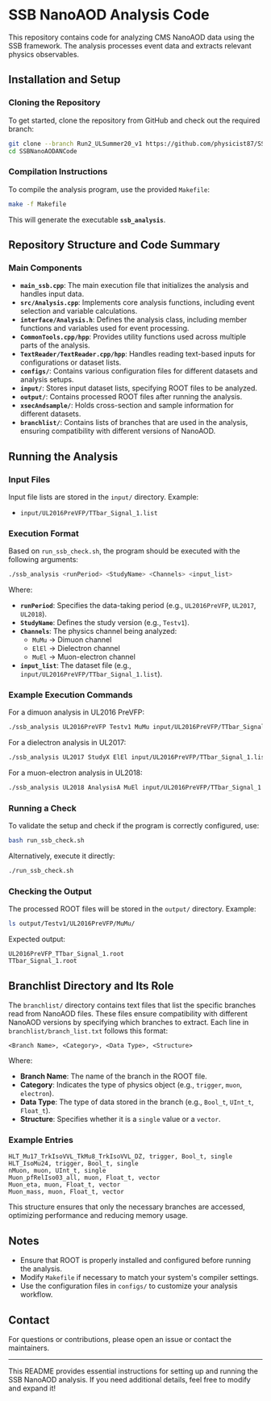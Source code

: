 # SSB NanoAOD Analysis Code

This repository contains code for analyzing CMS NanoAOD data using the SSB framework. The analysis processes event data and extracts relevant physics observables.

## Installation and Setup

### Cloning the Repository
To get started, clone the repository from GitHub and check out the required branch:
```sh
git clone --branch Run2_ULSummer20_v1 https://github.com/physicist87/SSBNanoAODANCode.git
cd SSBNanoAODANCode
```

### Compilation Instructions
To compile the analysis program, use the provided `Makefile`:
```sh
make -f Makefile
```
This will generate the executable **`ssb_analysis`**.

## Repository Structure and Code Summary

### **Main Components**
- **`main_ssb.cpp`**: The main execution file that initializes the analysis and handles input data.
- **`src/Analysis.cpp`**: Implements core analysis functions, including event selection and variable calculations.
- **`interface/Analysis.h`**: Defines the analysis class, including member functions and variables used for event processing.
- **`CommonTools.cpp/hpp`**: Provides utility functions used across multiple parts of the analysis.
- **`TextReader/TextReader.cpp/hpp`**: Handles reading text-based inputs for configurations or dataset lists.
- **`configs/`**: Contains various configuration files for different datasets and analysis setups.
- **`input/`**: Stores input dataset lists, specifying ROOT files to be analyzed.
- **`output/`**: Contains processed ROOT files after running the analysis.
- **`xsecAndsample/`**: Holds cross-section and sample information for different datasets.
- **`branchlist/`**: Contains lists of branches that are used in the analysis, ensuring compatibility with different versions of NanoAOD.

## Running the Analysis
### Input Files
Input file lists are stored in the `input/` directory. Example:
- `input/UL2016PreVFP/TTbar_Signal_1.list`

### Execution Format
Based on `run_ssb_check.sh`, the program should be executed with the following arguments:
```sh
./ssb_analysis <runPeriod> <StudyName> <Channels> <input_list>
```
Where:
- **`runPeriod`**: Specifies the data-taking period (e.g., `UL2016PreVFP`, `UL2017`, `UL2018`).
- **`StudyName`**: Defines the study version (e.g., `Testv1`).
- **`Channels`**: The physics channel being analyzed:
  - `MuMu` → Dimuon channel
  - `ElEl` → Dielectron channel
  - `MuEl` → Muon-electron channel
- **`input_list`**: The dataset file (e.g., `input/UL2016PreVFP/TTbar_Signal_1.list`).

### Example Execution Commands
For a dimuon analysis in UL2016 PreVFP:
```sh
./ssb_analysis UL2016PreVFP Testv1 MuMu input/UL2016PreVFP/TTbar_Signal_1.list
```
For a dielectron analysis in UL2017:
```sh
./ssb_analysis UL2017 StudyX ElEl input/UL2016PreVFP/TTbar_Signal_1.list
```
For a muon-electron analysis in UL2018:
```sh
./ssb_analysis UL2018 AnalysisA MuEl input/UL2016PreVFP/TTbar_Signal_1.list
```

### Running a Check
To validate the setup and check if the program is correctly configured, use:
```sh
bash run_ssb_check.sh
```
Alternatively, execute it directly:
```sh
./run_ssb_check.sh
```

### Checking the Output
The processed ROOT files will be stored in the `output/` directory. Example:
```sh
ls output/Testv1/UL2016PreVFP/MuMu/
```
Expected output:
```
UL2016PreVFP_TTbar_Signal_1.root
TTbar_Signal_1.root
```

## Branchlist Directory and Its Role
The `branchlist/` directory contains text files that list the specific branches read from NanoAOD files. These files ensure compatibility with different NanoAOD versions by specifying which branches to extract. Each line in `branchlist/branch_list.txt` follows this format:
```
<Branch Name>, <Category>, <Data Type>, <Structure>
```
Where:
- **Branch Name**: The name of the branch in the ROOT file.
- **Category**: Indicates the type of physics object (e.g., `trigger`, `muon`, `electron`).
- **Data Type**: The type of data stored in the branch (e.g., `Bool_t`, `UInt_t`, `Float_t`).
- **Structure**: Specifies whether it is a `single` value or a `vector`.

### **Example Entries**
```
HLT_Mu17_TrkIsoVVL_TkMu8_TrkIsoVVL_DZ, trigger, Bool_t, single
HLT_IsoMu24, trigger, Bool_t, single
nMuon, muon, UInt_t, single
Muon_pfRelIso03_all, muon, Float_t, vector
Muon_eta, muon, Float_t, vector
Muon_mass, muon, Float_t, vector
```
This structure ensures that only the necessary branches are accessed, optimizing performance and reducing memory usage.

## Notes
- Ensure that ROOT is properly installed and configured before running the analysis.
- Modify `Makefile` if necessary to match your system's compiler settings.
- Use the configuration files in `configs/` to customize your analysis workflow.

## Contact
For questions or contributions, please open an issue or contact the maintainers.

---
This README provides essential instructions for setting up and running the SSB NanoAOD analysis. If you need additional details, feel free to modify and expand it!

